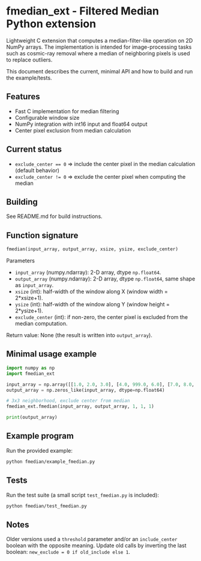 # fmedian_ext - Filtered Median Python extension

Lightweight C extension that computes a median-filter-like operation on 2D NumPy arrays. The
implementation is intended for image-processing tasks such as cosmic-ray removal where a median of
neighboring pixels is used to replace outliers.

This document describes the current, minimal API and how to build and run the example/tests.

## Features

- Fast C implementation for median filtering
- Configurable window size
- NumPy integration with int16 input and float64 output
- Center pixel exclusion from median calculation
  
## Current status

- `exclude_center == 0` => include the center pixel in the median calculation (default behavior)
- `exclude_center != 0` => exclude the center pixel when computing the median

## Building
See README.md for build instructions.

## Function signature

```python
fmedian(input_array, output_array, xsize, ysize, exclude_center)
```

Parameters

- `input_array` (numpy.ndarray): 2-D array, dtype `np.float64`.
- `output_array` (numpy.ndarray): 2-D array, dtype `np.float64`, same shape as `input_array`.
- `xsize` (int): half-width of the window along X (window width = 2*xsize+1).
- `ysize` (int): half-width of the window along Y (window height = 2*ysize+1).
- `exclude_center` (int): if non-zero, the center pixel is excluded from the median computation.

Return value: None (the result is written into `output_array`).

## Minimal usage example

```python
import numpy as np
import fmedian_ext

input_array = np.array([[1.0, 2.0, 3.0], [4.0, 999.0, 6.0], [7.0, 8.0, 9.0]], dtype=np.float64)
output_array = np.zeros_like(input_array, dtype=np.float64)

# 3x3 neighborhood, exclude center from median
fmedian_ext.fmedian(input_array, output_array, 1, 1, 1)

print(output_array)
```

## Example program

Run the provided example:

```bash
python fmedian/example_fmedian.py
```

## Tests

Run the test suite (a small script `test_fmedian.py` is included):

```bash
python fmedian/test_fmedian.py
```

## Notes

Older versions used a `threshold` parameter and/or an `include_center` boolean with the
opposite meaning. Update old calls by inverting the last boolean: `new_exclude = 0 if old_include else 1`.
